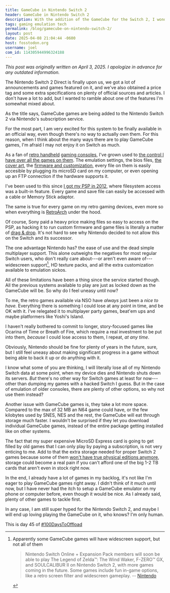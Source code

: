 ```yaml
---
title: GameCube in Nintendo Switch 2
header: GameCube in Nintendo Switch 2
description: With the addition of the GameCube for the Switch 2, I wonder how worth it is when compared to existing emulation?
tags: gaming emulation tech
permalink: /blog/gamecube-on-nintendo-switch-2/
layout: post
date: 2025-04-08 21:04:44 -0600
host: fosstodon.org
username: joel
com_id: 114305944996324188
---
```


*This post was originally written on April 3, 2025. I apologize in advance for any outdated information.*

The Nintendo Switch 2 Direct is finally upon us, we got a lot of announcements and games featured on it, and we've also obtained a price tag and some extra specifications on plenty of official sources and articles. I don't have a lot to add, but I wanted to ramble about one of the features I'm somewhat mixed about.

As the title says, GameCube games are being added to the Nintendo Switch 2 via Nintendo's subscription service.

For the most part, I am very excited for this system to be finally available in an official way, even though there's no way to actually own them. For this reason, when I think about the many ways there are to play GameCube games, I'm afraid I may not enjoy it on Switch as much.

As a fan of [retro handheld](/blog/miyoo-mini-plus-review/) [gaming consoles](/blog/the-gba-experience-i-wanted/), I've grown used to [the control I have over all the games on them](/blog/transferring-psp-ps1-savefiles-to-miyoo-mini-plus/). The emulation settings, the bios files, [the cover art](/blog/making-custom-videogame-covers/), the [firmware and customization](/blog/what-is-on-my-psp/), every file on them is easily accesible by plugging its microSD card on my computer, or even opening up an FTP connection if the hardware supports it.

I've been used to this since [I got my PSP in 2012](/blog/my-psp-is-back-in-shape/), where filesystem access was a built-in feature. Every game and save file can easily be accessed with a cable or Memory Stick adaptor.

The same is true for every game on my retro gaming devices, even more so when everything is [RetroArch](https://www.retroarch.com/) under the hood.

Of course, Sony paid a heavy price making files so easy to access on the PSP, as hacking it to run custom firmware and game files is literally a matter of [drag & drop](https://www.pspunk.com/ark-guide/). It's not hard to see why Nintendo decided to not allow this on the Switch and its successor.

The one advantage Nintendo has? the ease of use and the dead simple multiplayer support. This alone outweighs the negatives for most regular Switch users, who don't really care about---or aren't even aware of---widescreen support[^1], HD texture packs, and all the extra customization available to emulation sickos.

[^1]: Apparently some GameCube games will have widescreen support, but not all of them
    > Nintendo Switch Online + Expansion Pack members will soon be able to play The Legend of Zelda™: The Wind Waker, F-ZERO™ GX, and SOULCALIBUR II on Nintendo Switch 2, with more games coming in the future. Some games include fun in-game options, like a retro screen filter and widescreen gameplay.
    -- [Nintendo](https://www.nintendo.com/us/whatsnew/whats-new-with-nintendo-switch-online-on-nintendo-switch-2/)

All of these limitations have been a thing since the service started though. All the previous systems available to play are just as locked down as the GameCube will be. So why do I feel uneasy until now?

To me, the retro games available via NSO have *always* just been a *nice to have.* Everything there is something I could lose at any point in time, and be OK with it. I've relegated it to multiplayer party games, beat'em ups and maybe platformers like Yoshi's Island. 

I haven't really bothered to commit to longer, story-focused games like Ocarina of Time or Breath of Fire, which require a real investment to be put into them, *because* I could lose access to them, I repeat, *at any time*.

Obviously, Nintendo should be fine for plenty of years in the future, sure, but I still feel uneasy about making significant progress in a game without being able to back it up or do anything with it.

I know what some of you are thinking, I will literally lose all of my Nintendo Switch data at some point, when my device dies and Nintendo shuts down its servers. *But* there's no other way for Switch games at least for now---other than dumping my games with a hacked Switch I guess. But in the case of emulation of older consoles, there are plenty of other options, so why not use them instead?

Another issue with GameCube games is, they take a lot more space. Compared to the max of 32 MB an N64 game could have, or the few kilobytes used by SNES, NES and the rest, the GameCube will eat through storage much faster. I wouldn't be surprised if they let you download individual GameCube games, instead of the entire package getting installed like on other systems.

The fact that my super expensive MicroSD Express card is going to get filled by old games that I can only play by paying a subscription, is not very enticing to me. Add to that the extra storage needed for proper Switch 2 games because some of them [won't have true physical editions anymore](https://en-americas-support.nintendo.com/app/answers/detail/a_id/68415/~/nintendo-switch%26nbsp%3B2-game-key-card-overview), storage could become a real pain if you can't afford one of the big 1-2 TB cards that aren't even in stock right now.

In the end, I already have a lot of games in my backlog, it's not like I'm eager to play GameCube games right away. I didn't think of it much until now, but I have never had the itch to setup a GameCube emulator on my phone or computer before, even though it would be nice. As I already said, plenty of other games to tackle first.

In any case, I am still super hyped for the Nintendo Switch 2, and maybe I will end up loving playing the GameCube on it, who knows? I'm only human.

This is day 45 of [#100DaysToOffload](https://100daystooffload.com)
